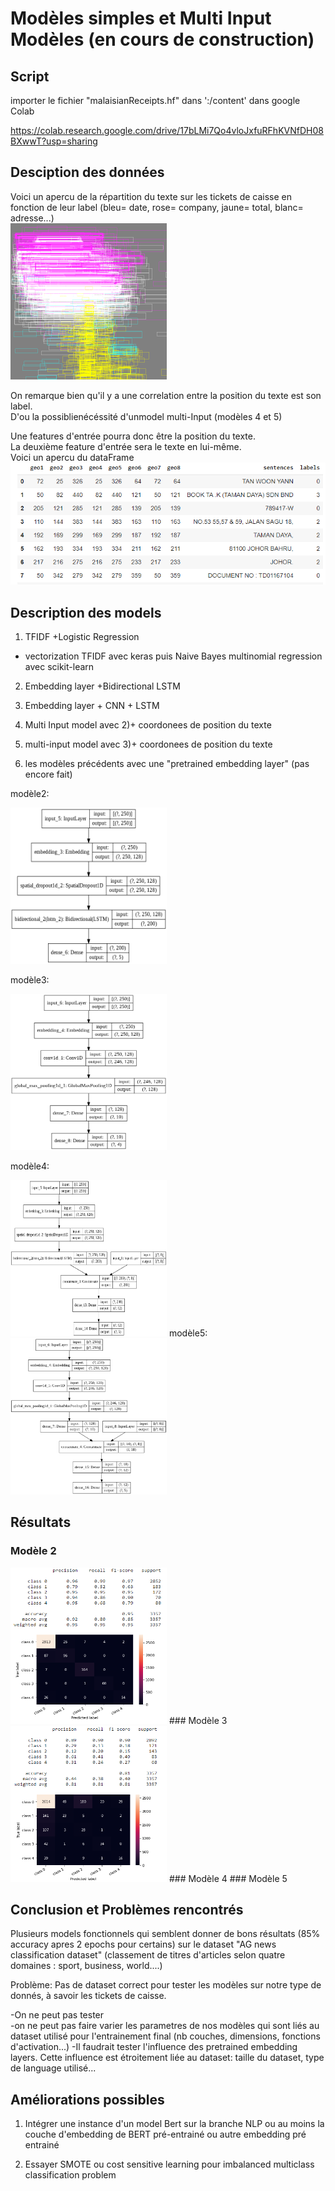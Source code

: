 # Modèles simples et Multi Input Modèles (en cours de construction)

## Script  

importer le fichier "malaisianReceipts.hf" dans ':/content' dans google Colab

https://colab.research.google.com/drive/17bLMi7Qo4vloJxfuRFhKVNfDH08BXwwT?usp=sharing

## Desciption des données
Voici un apercu de la répartition du texte sur les tickets de caisse en fonction de leur label (bleu= date, rose= company, jaune= total, blanc= adresse...)  
<img src="https://github.com/LauraBreton-leonard/PRD/blob/main/NER/MULTI_INPUT_MODEL/IMAGES/bbox.png" width="250" height="250"/>  
  
  
On remarque bien qu'il y a une correlation entre la position du texte est son label.  
D'ou la possiblienécéssité d'unmodel multi-Input (modèles 4 et 5)  

Une features d'entrée pourra donc être la position du texte.  
La deuxième feature d'entrée sera le texte en lui-même.  
Voici un apercu du dataFrame  
![alt text](https://github.com/LauraBreton-leonard/PRD/blob/main/NER/MULTI_INPUT_MODEL/IMAGES/dataFrame.PNG?raw=true)

## Description des models
1) TFIDF +Logistic Regression  
- vectorization TFIDF avec keras puis Naive Bayes multinomial regression avec scikit-learn

2) Embedding layer +Bidirectional LSTM

3) Embedding layer + CNN + LSTM

4) Multi Input model avec 2)+ coordonees de position du texte

5) multi-input model avec 3)+ coordonees de position du texte

6) les modèles précédents avec une "pretrained embedding layer" (pas encore fait) 

modèle2:  

<img src="https://github.com/LauraBreton-leonard/PRD/blob/main/NER/MULTI_INPUT_MODEL/IMAGES/model2.png" width="250" height="250"/>   

modèle3:  

<img src="https://github.com/LauraBreton-leonard/PRD/blob/main/NER/MULTI_INPUT_MODEL/IMAGES/model3.png" width="250" height="250"/>     

modèle4:  

<img src="https://github.com/LauraBreton-leonard/PRD/blob/main/NER/MULTI_INPUT_MODEL/IMAGES/model4.png" width="250" height="250"/>   
modèle5:  

<img src="https://github.com/LauraBreton-leonard/PRD/blob/main/NER/MULTI_INPUT_MODEL/IMAGES/model5.png" width="250" height="250"/>   

## Résultats
### Modèle 2  
<img src="https://github.com/LauraBreton-leonard/PRD/blob/main/NER/MULTI_INPUT_MODEL/IMAGES/model_2_10ep_resultats.PNG" width="250" height="250"/> 
### Modèle 3    
<img src="https://github.com/LauraBreton-leonard/PRD/blob/main/NER/MULTI_INPUT_MODEL/IMAGES/model_3_10ep_resultats.PNG" width="250" height="250"/> 
### Modèle 4    
### Modèle 5    

## Conclusion et Problèmes rencontrés

Plusieurs models fonctionnels qui semblent donner de bons résultats (85% accuracy apres 2 epochs pour certains) sur le dataset "AG news classification dataset" (classement de titres d'articles selon quatre domaines : sport, business, world....)  

Problème: Pas de dataset correct pour tester les modèles sur notre type de donnés, à savoir les tickets de caisse.  

-On ne peut pas tester  
-on ne peut pas faire varier les parametres de nos modèles  qui sont liés au dataset utilisé pour l'entrainement final (nb couches, dimensions, fonctions d'activation...) 
-Il faudrait tester l'influence des pretrained embedding layers. Cette influence est étroitement liée au dataset: taille du dataset, type de language utilisé...  


## Améliorations possibles
1) Intégrer une instance d'un model Bert sur la branche NLP ou au moins la couche d'embedding de BERT pré-entrainé ou autre embedding pré entrainé   

2) Essayer SMOTE ou cost sensitive learning pour imbalanced multiclass classification problem
